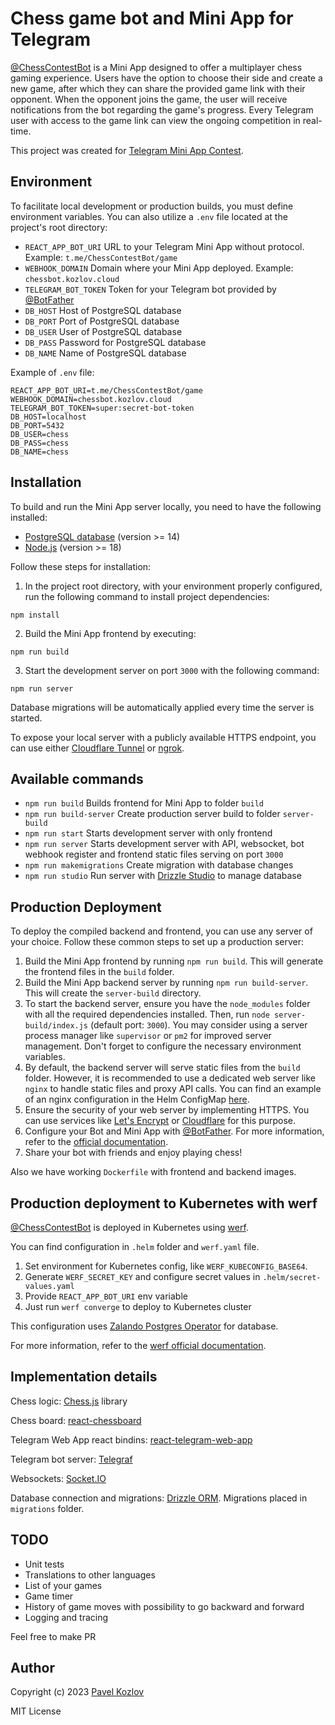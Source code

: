 # Chess game bot and Mini App for Telegram

[@ChessContestBot](https://t.me/ChessContestBot) is a Mini App designed to offer a multiplayer chess gaming experience. Users have the option to choose their side and create a new game, after which they can share the provided game link with their opponent. When the opponent joins the game, the user will receive notifications from the bot regarding the game's progress. Every Telegram user with access to the game link can view the ongoing competition in real-time.

This project was created for [Telegram Mini App Contest](https://t.me/contest/327).

## Environment

To facilitate local development or production builds, you must define environment variables. You can also utilize a `.env` file located at the project's root directory:

- `REACT_APP_BOT_URI` URL to your Telegram Mini App without protocol. Example: `t.me/ChessContestBot/game`
- `WEBHOOK_DOMAIN` Domain where your Mini App deployed. Example: `chessbot.kozlov.cloud`
- `TELEGRAM_BOT_TOKEN` Token for your Telegram bot provided by [@BotFather](https://t.me/BotFather)
- `DB_HOST` Host of PostgreSQL database
- `DB_PORT` Port of PostgreSQL database
- `DB_USER` User of PostgreSQL database
- `DB_PASS` Password for PostgreSQL database
- `DB_NAME` Name of PostgreSQL database

Example of `.env` file:

```
REACT_APP_BOT_URI=t.me/ChessContestBot/game
WEBHOOK_DOMAIN=chessbot.kozlov.cloud
TELEGRAM_BOT_TOKEN=super:secret-bot-token
DB_HOST=localhost
DB_PORT=5432
DB_USER=chess
DB_PASS=chess
DB_NAME=chess
```

## Installation

To build and run the Mini App server locally, you need to have the following installed:

- [PostgreSQL database](https://www.postgresql.org) (version >= 14)
- [Node.js](https://nodejs.org/) (version >= 18)

Follow these steps for installation:

1. In the project root directory, with your environment properly configured, run the following command to install project dependencies:

`npm install`

2. Build the Mini App frontend by executing:

`npm run build`

3. Start the development server on port `3000` with the following command:

`npm run server`

Database migrations will be automatically applied every time the server is started.

To expose your local server with a publicly available HTTPS endpoint, you can use either [Cloudflare Tunnel](https://developers.cloudflare.com/cloudflare-one/connections/connect-networks/) or [ngrok](https://ngrok.com).

## Available commands

- `npm run build` Builds frontend for Mini App to folder `build`
- `npm run build-server` Create production server build to folder `server-build`
- `npm run start` Starts development server with only frontend
- `npm run server` Starts development server with API, websocket, bot webhook register and frontend static files serving on port `3000`
- `npm run makemigrations` Create migration with database changes
- `npm run studio` Run server with [Drizzle Studio](https://orm.drizzle.team/drizzle-studio/overview) to manage database

## Production Deployment

To deploy the compiled backend and frontend, you can use any server of your choice. Follow these common steps to set up a production server:

1. Build the Mini App frontend by running `npm run build`. This will generate the frontend files in the `build` folder.
2. Build the Mini App backend server by running `npm run build-server`. This will create the `server-build` directory.
3. To start the backend server, ensure you have the `node_modules` folder with all the required dependencies installed. Then, run `node server-build/index.js` (default port: `3000`). You may consider using a server process manager like `supervisor` or `pm2` for improved server management. Don't forget to configure the necessary environment variables.
4. By default, the backend server will serve static files from the `build` folder. However, it is recommended to use a dedicated web server like `nginx` to handle static files and proxy API calls. You can find an example of an nginx configuration in the Helm ConfigMap [here](https://github.com/pkozlov/ChessBot/blob/main/.helm/templates/configmaps/nginx.yaml).
5. Ensure the security of your web server by implementing HTTPS. You can use services like [Let's Encrypt](https://letsencrypt.org/) or [Cloudflare](https://www.cloudflare.com) for this purpose.
6. Configure your Bot and Mini App with [@BotFather](https://t.me/BotFather). For more information, refer to the [official documentation](https://core.telegram.org/bots/webapps).
7. Share your bot with friends and enjoy playing chess!

Also we have working `Dockerfile` with frontend and backend images.

## Production deployment to Kubernetes with werf

[@ChessContestBot](https://t.me/ChessContestBot) is deployed in Kubernetes using [werf](https://werf.io/).

You can find configuration in `.helm` folder and `werf.yaml` file.

1. Set environment for Kubernetes config, like `WERF_KUBECONFIG_BASE64`.
2. Generate `WERF_SECRET_KEY` and configure secret values in `.helm/secret-values.yaml`
3. Provide `REACT_APP_BOT_URI` env variable
4. Just run `werf converge` to deploy to Kubernetes cluster

This configuration uses [Zalando Postgres Operator](https://github.com/zalando/postgres-operator) for database.

For more information, refer to the [werf official documentation](https://werf.io/documentation/v1.2/).

## Implementation details

Chess logic: [Chess.js](https://github.com/jhlywa/chess.js) library

Chess board: [react-chessboard](https://github.com/Clariity/react-chessboard)

Telegram Web App react bindins: [react-telegram-web-app](https://github.com/vkruglikov/react-telegram-web-app)

Telegram bot server: [Telegraf](https://github.com/telegraf/telegraf)

Websockets: [Socket.IO](https://socket.io)

Database connection and migrations: [Drizzle ORM](https://orm.drizzle.team). Migrations placed in `migrations` folder.

## TODO

- Unit tests
- Translations to other languages
- List of your games
- Game timer
- History of game moves with possibility to go backward and forward
- Logging and tracing

Feel free to make PR

## Author

Copyright (c) 2023 [Pavel Kozlov](https://pkozlov.com/)

MIT License
